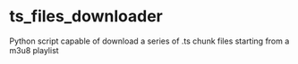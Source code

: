 # ts_files_downloader
Python script capable of download a series of .ts chunk files starting from a m3u8 playlist
